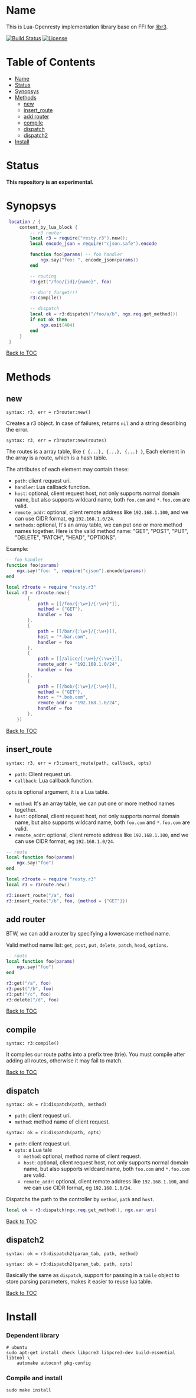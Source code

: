 Name
====
This is Lua-Openresty implementation library base on FFI for [libr3](https://github.com/c9s/r3).

[![Build Status](https://travis-ci.org/iresty/lua-resty-libr3.svg?branch=master)](https://travis-ci.org/iresty/lua-resty-libr3)
[![License](https://img.shields.io/badge/License-Apache%202.0-blue.svg)](https://github.com/iresty/lua-resty-libr3/blob/master/LICENSE)

Table of Contents
=================

* [Name](#name)
* [Status](#status)
* [Synopsys](#synopsys)
* [Methods](#methods)
    * [new](#new)
    * [insert_route](#insert_route)
    * [add router](#add-router)
    * [compile](#compile)
    * [dispatch](#dispatch)
    * [dispatch2](#dispatch2)
* [Install](#install)

Status
======

**This repository is an experimental.**

Synopsys
========

```lua
 location / {
     content_by_lua_block {
         -- r3 router
         local r3 = require("resty.r3").new();
         local encode_json = require("cjson.safe").encode

         function foo(params) -- foo handler
             ngx.say("foo: ", encode_json(params))
         end

         -- routing
         r3:get("/foo/{id}/{name}", foo)

         -- don't forget!!!
         r3:compile()

         -- dispatch
         local ok = r3:dispatch("/foo/a/b", ngx.req.get_method())
         if not ok then
             ngx.exit(404)
         end
     }
 }
```

[Back to TOC](#table-of-contents)

Methods
=======

new
---

`syntax: r3, err = r3router:new()`

Creates a r3 object. In case of failures, returns `nil` and a string describing the error.

`syntax: r3, err = r3router:new(routes)`

The routes is a array table, like `{ {...}, {...}, {...} }`, Each element in the array is a route, which is a hash table.

The attributes of each element may contain these:
* `path`: client request uri.
* `handler`: Lua callback function.
* `host`: optional, client request host, not only supports normal domain name, but also supports wildcard name, both `foo.com` and `*.foo.com` are valid.
* `remote_addr`: optional, client remote address like `192.168.1.100`, and we can use CIDR format, eg `192.168.1.0/24`.
* `methods`: optional, It's an array table, we can put one or more method names together. Here is the valid method name: "GET", "POST", "PUT", "DELETE", "PATCH", "HEAD", "OPTIONS".


Example:

```lua
-- foo handler
function foo(params)
    ngx.say("foo: ", require("cjson").encode(params))
end

local r3route = require "resty.r3"
local r3 = r3route.new({
        {
            path = [[/foo/{:\w+}/{:\w+}"]],
            method = {"GET"},
            handler = foo
        },
        {
            path = [[/bar/{:\w+}/{:\w+}]],
            host = "*.bar.com",
            handler = foo
        },
        {
            path = [[/alice/{:\w+}/{:\w+}]],
            remote_addr = "192.168.1.0/24",
            handler = foo
        },
        {
            path = [[/bob/{:\w+}/{:\w+}]],
            method = {"GET"},
            host = "*.bob.com",
            remote_addr = "192.168.1.0/24",
            handler = foo
        },
    })
```

[Back to TOC](#table-of-contents)

insert_route
------------

`syntax: r3, err = r3:insert_route(path, callback, opts)`

* `path`: Client request uri.
* `callback`: Lua callback function.

`opts` is optional argument, it is a Lua table.
* `method`: It's an array table, we can put one or more method names together.
* `host`: optional, client request host, not only supports normal domain name, but also supports wildcard name, both `foo.com` and `*.foo.com` are valid.
* `remote_addr`: optional, client remote address like `192.168.1.100`, and we can use CIDR format, eg `192.168.1.0/24`.


```lua
-- route
local function foo(params)
    ngx.say("foo")
end

local r3route = require "resty.r3"
local r3 = r3route.new()

r3:insert_route("/a", foo)
r3:insert_route("/b", foo, {method = {"GET"}})
```

add router
----------

BTW, we can add a router by specifying a lowercase method name.

Valid method name list: `get`, `post`, `put`, `delete`, `patch`, `head`, `options`.

```lua
-- route
local function foo(params)
    ngx.say("foo")
end

r3:get("/a", foo)
r3:post("/b", foo)
r3:put("/c", foo)
r3:delete("/d", foo)
```

[Back to TOC](#table-of-contents)

compile
-------

`syntax: r3:compile()`

It compiles our route paths into a prefix tree (trie). You must compile after adding all routes, otherwise it may fail to match.

[Back to TOC](#table-of-contents)


dispatch
--------

`syntax: ok = r3:dispatch(path, method)`

* `path`: client request uri.
* `method`: method name of client request.

`syntax: ok = r3:dispatch(path, opts)`

* `path`: client request uri.
* `opts`: a Lua tale
    * `method`: optional, method name of client request.
    * `host`: optional, client request host, not only supports normal domain name, but also supports wildcard name, both `foo.com` and `*.foo.com` are valid.
    * `remote_addr`: optional, client remote address like `192.168.1.100`, and we can use CIDR format, eg `192.168.1.0/24`.

Dispatchs the path to the controller by `method`, `path` and `host`.

```lua
local ok = r3:dispatch(ngx.req.get_method(), ngx.var.uri)
```

[Back to TOC](#table-of-contents)

dispatch2
---------

`syntax: ok = r3:dispatch2(param_tab, path, method)`

`syntax: ok = r3:dispatch2(param_tab, path, opts)`

Basically the same as `dispatch`, support for passing in a `table` object to
store parsing parameters, makes it easier to reuse lua table.

[Back to TOC](#table-of-contents)

Install
=======

### Dependent library

```shell
# ubuntu
sudo apt-get install check libpcre3 libpcre3-dev build-essential libtool \
    automake autoconf pkg-config
```

### Compile and install

```
sudo make install
```
